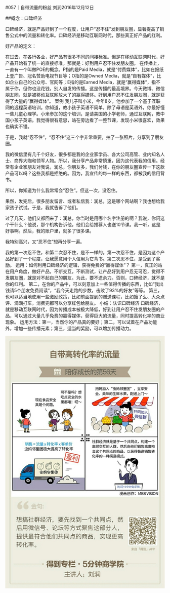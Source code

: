 #057｜自带流量的粉丝
刘润2016年12月12日

##概念：口碑经济

口碑经济，就是产品好到了一个程度，让用户“忍不住”发到朋友圈，显著提高了销售公式中的流量和转化率。口碑经济是移动互联网时代，那些真正好产品的红利。

好产品的定义：

在过去，在各行各业，好产品有很多不同的间接标准。但是在移动互联网时代，好产品开始有了统一的直接标准，那就是：好到用户忍不住发朋友圈。
在传播上，一直有一个叫做POE的概念。P指的是Paid Media，就是“付费媒体”，比如在报纸上登广告、冠名赞助电视节目等；O指的是Owned Media，就是“自有媒体”，比如企业自己的公众号、官网等；E指的是Earned Media，就是“赢得媒体”，指不属于你，但你也没花钱，别人自发的传播。这是传播的最高境界。今天微博、微信朋友圈，就是被移动互联网放大了的赢得媒体。好到用户忍不住发朋友圈，就是获得了大量的“赢得媒体”。
案例
我儿子叫小米，今年8岁，他参加了一个基于互联网的远程英语培训。你知道，教小孩子英语不简单，除了母语是英语外，你最好懂一些儿童心理学。小米参加的这个培训，是请美国的小学老师，通过互联网，教中国小孩子英语。我觉得很有意思，站在旁边看了一整节课，发现小米很喜欢，效果也确实不错。

于是，我就“忍不住”，“忍不住”这三个字非常重要，拍了一张照片，分享到了朋友圈。

我的微信里有几千个好友，很多都是我的企业家学员、各大公司高管、业内知名人士、商界大咖和领军人物。所以，我分享产品非常慎重，因为这代表我的信用。经常有企业家朋友对我说，润总，你朋友多，我们付钱，在你的朋友圈宣传一下这款产品可以吗？这些我都是拒绝的。因为，我宣传的每一样的东西，都被我的信用背书。

所以，你知道为什么我常常会“忍住”。但这一次，没忍住。

果然，发完后，很多朋友留言、或者私信我：润总，这是哪个网站啊？我也想给我家孩子试试。于是，我就告诉了他们。

过了几天，他们又都回来了：润总，你当时是用哪个名字注册的啊？我说，你问这个干什么？他说，那个机构告诉他，他们会给推荐人也送10节课。我一听，这是好事啊。然后，我的账户里，就多了很多课。

我特别高兴，又“忍不住”想再分享一遍。

我的第一次忍不住，和第二次忍不住，是不一样的。第一次忍不住，是因为这个产品好到了一个程度，让我愿意用个人信用为它背书。第二次忍不住，是受到了奖励。
运用：如何利用口碑经济的逻辑，获得免费的“赢得媒体”？
第一，真正的站在用户角度，做好产品，不断交互，不断测试，让产品好到用户忍无可忍，觉得不发朋友圈，就是对不起自己的朋友。为此，要不遗余力。否则，口碑经济，就不是你的红利。
第二，在你的产品中，可以刻意加上一些值得传播的东西，比如“我出钱请5个朋友免费阅读”，“我今天走路的步数，击败了93%的好友”等等。
第三，也可以适当地使用一些激励政策，比如前面提到的赠送课程，比如饿了么、大众点评、滴滴打车，消费完都可以分享红包给朋友。
小结：认识口碑经济
口碑经济，就是移动互联网时代，因为传播成本被极大降低，好到让用户忍不住发朋友圈的产品，可以通过大量几乎免费的赢得媒体，获得巨大的流量，同时提高转化率的商业现象。
运用方法：第一，当然你的产品真的要好；第二，可以试着在产品功能外，增加一些传播元素；第三，适当的奖励，可以增加传播动力。

![](./_image/2017-08-04-16-50-15.jpg)
